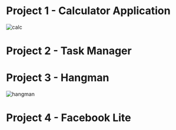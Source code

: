 # Project 1 - Calculator Application

![calc](https://user-images.githubusercontent.com/20608379/39488113-16f09b04-4d36-11e8-8a1d-c648eaf69dbd.png)

# Project 2 - Task Manager

# Project 3 - Hangman

![hangman](https://user-images.githubusercontent.com/20608379/39487907-7e16c00c-4d35-11e8-868a-0ebc15092458.png)

# Project 4 - Facebook Lite
